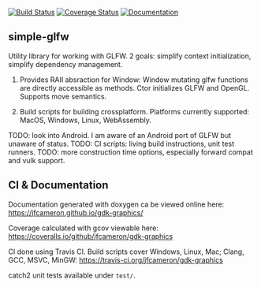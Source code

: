 [![Build Status](https://travis-ci.org/jfcameron/gdk-graphics.svg?branch=master)](https://travis-ci.org/jfcameron/gdk-graphics) [![Coverage Status](https://coveralls.io/repos/github/jfcameron/gdk-graphics/badge.svg?branch=master)](https://coveralls.io/github/jfcameron/gdk-graphics?branch=master) [![Documentation](https://img.shields.io/badge/documentation-doxygen-blue.svg)](https://jfcameron.github.io/gdk-graphics/)

## simple-glfw

Utility library for working with GLFW. 2 goals: simplify context initialization, simplify dependency management.

1. Provides RAII absraction for Window: Window mutating glfw functions are directly accessible as methods. Ctor initializes GLFW and OpenGL. Supports move semantics. 

2. Build scripts for building crossplatform. Platforms currently supported: MacOS, Windows, Linux, WebAssembly.

TODO: look into Android. I am aware of an Android port of GLFW but unaware of status.
TODO: CI scripts: living build instructions, unit test runners.
TODO: more construction time options, especially forward compat and vulk support.

## CI & Documentation

Documentation generated with doxygen ca be viewed online here: https://jfcameron.github.io/gdk-graphics/

Coverage calculated with gcov viewable here: https://coveralls.io/github/jfcameron/gdk-graphics

CI done using Travis CI. Build scripts cover Windows, Linux, Mac; Clang, GCC, MSVC, MinGW: https://travis-ci.org/jfcameron/gdk-graphics

catch2 unit tests available under `test/`.

